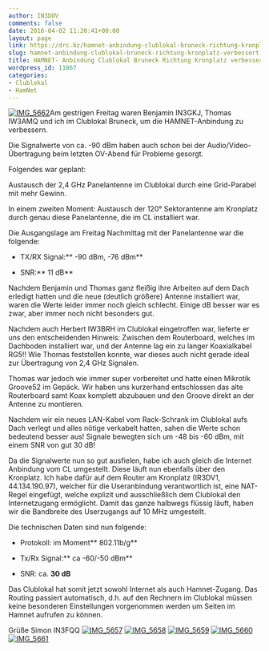 ```yaml
---
author: IN3DOV
comments: false
date: 2016-04-02 11:20:41+00:00
layout: page
link: https://drc.bz/hamnet-anbindung-clublokal-bruneck-richtung-kronplatz-verbessert/
slug: hamnet-anbindung-clublokal-bruneck-richtung-kronplatz-verbessert
title: HAMNET- Anbindung Clublokal Bruneck Richtung Kronplatz verbessert.
wordpress_id: 11867
categories:
- Clublokal
- HamNet
---
```


[![IMG_5662](https://drc.bz/wp-content/uploads/2016/04/IMG_5662-225x300.jpg)](https://drc.bz/wp-content/uploads/2016/04/IMG_5662.jpg)Am gestrigen Freitag waren Benjamin IN3GKJ, Thomas IW3AMQ und ich im Clublokal Bruneck, um die HAMNET-Anbindung zu verbessern.

Die Signalwerte von ca. -90 dBm haben auch schon bei der Audio/Video-Übertragung beim letzten OV-Abend für Probleme gesorgt.

Folgendes war geplant:

Austausch der 2,4 GHz Panelantenne im Clublokal durch eine Grid-Parabel mit mehr Gewinn.

In einem zweiten Moment: Austausch der 120° Sektorantenne am Kronplatz durch genau diese Panelantenne, die im CL installiert war.



Die Ausgangslage am Freitag Nachmittag mit der Panelantenne war die folgende:



	
  * TX/RX Signal:** -90 dBm, -76 dBm**

	
  * SNR:** 11 dB**


Nachdem Benjamin und Thomas ganz fleißig ihre Arbeiten auf dem Dach erledigt hatten und die neue (deutlich größere) Antenne installiert war, waren die Werte leider immer noch gleich schlecht. Einige dB besser war es zwar, aber immer noch nicht besonders gut.

Nachdem auch Herbert IW3BRH im Clublokal eingetroffen war, lieferte er uns den entscheidenden Hinweis: Zwischen dem Routerboard, welches im Dachboden installiert war, und der Antenne lag ein zu langer Koaxialkabel RG5!! Wie Thomas feststellen konnte, war dieses auch nicht gerade ideal zur Übertragung von 2,4 GHz Signalen.

Thomas war jedoch wie immer super vorbereitet und hatte einen Mikrotik Groove52 im Gepäck. Wir haben uns kurzerhand entschlossen das alte Routerboard samt Koax komplett abzubauen und den Groove direkt an der Antenne zu montieren.

Nachdem wir ein neues LAN-Kabel vom Rack-Schrank im Clublokal aufs Dach verlegt und alles nötige verkabelt hatten, sahen die Werte schon bedeutend besser aus! Signale bewegten sich um -48 bis -60 dBm, mit einem SNR von gut 30 dB!

Da die Signalwerte nun so gut ausfielen, habe ich auch gleich die Internet Anbindung vom CL umgestellt. Diese läuft nun ebenfalls über den Kronplatz. Ich habe dafür auf dem Router am Kronplatz (IR3DV1, 44.134.190.97), welcher für die Useranbindung verantwortlich ist, eine NAT-Regel eingefügt, welche explizit und ausschließlich dem Clublokal den Internetzugang ermöglicht.
Damit das ganze halbwegs flüssig läuft, haben wir die Bandbreite des Userzugangs auf 10 MHz umgestellt.

Die technischen Daten sind nun folgende:

	
  * Protokoll: im Moment** 802.11b/g**

	
  * Tx/Rx Signal:** ca -60/-50 dBm**

	
  * SNR: ca. **30 dB**


Das Clublokal hat somit jetzt sowohl Internet als auch Hamnet-Zugang. Das Routing passiert automatisch, d.h. auf den Rechnern im Clublokal müssen keine besonderen Einstellungen vorgenommen werden um Seiten im Hamnet aufrufen zu können.

Grüße Simon IN3FQQ
[![IMG_5657](https://drc.bz/wp-content/uploads/2016/04/IMG_5657-300x225.jpg)](https://drc.bz/wp-content/uploads/2016/04/IMG_5657.jpg) [![IMG_5658](https://drc.bz/wp-content/uploads/2016/04/IMG_5658-300x225.jpg)](https://drc.bz/wp-content/uploads/2016/04/IMG_5658.jpg) [![IMG_5659](https://drc.bz/wp-content/uploads/2016/04/IMG_5659-300x225.jpg)](https://drc.bz/wp-content/uploads/2016/04/IMG_5659.jpg) [![IMG_5660](https://drc.bz/wp-content/uploads/2016/04/IMG_5660-300x225.jpg)](https://drc.bz/wp-content/uploads/2016/04/IMG_5660.jpg) [![IMG_5661](https://drc.bz/wp-content/uploads/2016/04/IMG_5661-300x225.jpg)](https://drc.bz/wp-content/uploads/2016/04/IMG_5661.jpg)
